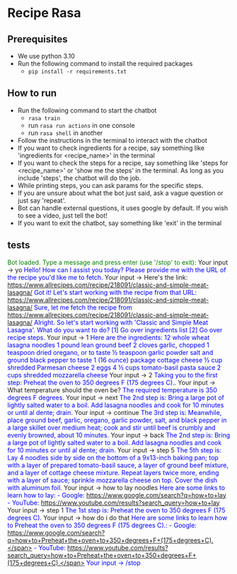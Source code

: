 # Recipe Rasa
## Prerequisites
- We use python 3.10
- Run the following command to install the required packages
  - ```pip install -r requirements.txt```


## How to run
- Run the following command to start the chatbot
  - ```rasa train```
  - run ```rasa run actions``` in one console
  - run ```rasa shell``` in another
- Follow the instructions in the terminal to interact with the chatbot
- If you want to check ingredients for a recipe, say something like 'ingredients for <recipe_name>' in the terminal
- If you want to check the steps for a recipe, say something like 'steps for <recipe_name>' or 'show me the steps' in 
the terminal. As long as you include 'steps', the chatbot will do the job.
- While printing steps, you can ask params for the specific steps.
- If you are unsure about what the bot just said, ask a vague question or just say 'repeat'.
- Bot can handle external questions, it uses google by default. If you wish to see a video, just tell the bot!
- If you want to exit the chatbot, say something like 'exit' in the terminal

## tests
<span style="color: green;">Bot loaded. Type a message and press enter (use '/stop' to exit):</span>
Your input ->  yo
<span style="color: blue;">Hello! How can I assist you today?</span>
<span style="color: blue;">Please provide me with the URL of the recipe you'd like me to fetch.</span>
Your input ->  Here's the link: https://www.allrecipes.com/recipe/218091/classic-and-simple-meat-lasagna/
<span style="color: blue;">Got it! Let's start working with the recipe from that URL: https://www.allrecipes.com/recipe/218091/classic-and-simple-meat-lasagna/</span>
<span style="color: blue;">Sure, let me fetch the recipe from https://www.allrecipes.com/recipe/218091/classic-and-simple-meat-lasagna/</span>
<span style="color: blue;">Alright. So let's start working with 'Classic and Simple Meat Lasagna'. What do you want to do?</span>
<span style="color: blue;">[1] Go over ingredients list</span>
<span style="color: blue;">[2] Go over recipe steps.</span>
Your input ->  1
<span style="color: blue;">Here are the ingredients:</span>
<span style="color: blue;">12  whole wheat lasagna noodles</span>
<span style="color: blue;">1 pound lean ground beef</span>
<span style="color: blue;">2 cloves garlic, chopped</span>
<span style="color: blue;">1 teaspoon dried oregano, or to taste</span>
<span style="color: blue;">½ teaspoon garlic powder</span>
<span style="color: blue;">salt and ground black pepper to taste</span>
<span style="color: blue;">1 (16 ounce) package cottage cheese</span>
<span style="color: blue;">½ cup shredded Parmesan cheese</span>
<span style="color: blue;">2  eggs</span>
<span style="color: blue;">4 ½ cups tomato-basil pasta sauce</span>
<span style="color: blue;">2 cups shredded mozzarella cheese</span>
Your input ->  2
<span style="color: blue;">Taking you to the first step: Preheat the oven to 350 degrees F (175 degrees C)..</span>
Your input ->  What temperature should the oven be?
<span style="color: blue;">The required temperature is 350 degrees F degrees.</span>
Your input ->  next
<span style="color: blue;">The 2nd step is: Bring a large pot of lightly salted water to a boil. Add lasagna noodles and cook for 10 minutes or until al dente; drain.</span>
Your input ->  continue
<span style="color: blue;">The 3rd step is: Meanwhile, place ground beef, garlic, oregano, garlic powder, salt, and black pepper in a large skillet over medium heat; cook and stir until beef is crumbly and evenly browned, about 10 minutes.</span>
Your input ->  back
<span style="color: blue;">The 2nd step is: Bring a large pot of lightly salted water to a boil. Add lasagna noodles and cook for 10 minutes or until al dente; drain.</span>
Your input ->  step 5
<span style="color: blue;">The 5th step is: Lay 4 noodles side by side on the bottom of a 9x13-inch baking pan; top with a layer of prepared tomato-basil sauce, a layer of ground beef mixture, and a layer of cottage cheese mixture. Repeat layers twice more, ending with a layer of sauce; sprinkle mozzarella cheese on top. Cover the dish with aluminum foil.</span>
Your input ->  how to lay noodles
<span style="color: blue;">Here are some links to learn how to lay:</span>
<span style="color: blue;">- Google: https://www.google.com/search?q=how+to+lay</span>
<span style="color: blue;">- YouTube: https://www.youtube.com/results?search_query=how+to+lay</span>
Your input ->  step 1
<span style="color: blue;">The 1st step is: Preheat the oven to 350 degrees F (175 degrees C).</span>
Your input ->  how do i do that
<span style="color: blue;">Here are some links to learn how to Preheat the oven to 350 degrees F (175 degrees C).:</span>
<span style="color: blue;">- Google: https://www.google.com/search?q=how+to+Preheat+the+oven+to+350+degrees+F+(175+degrees+C).</span>
<span style="color: blue;">- YouTube: https://www.youtube.com/results?search_query=how+to+Preheat+the+oven+to+350+degrees+F+(175+degrees+C).</span>
Your input -> /stop
